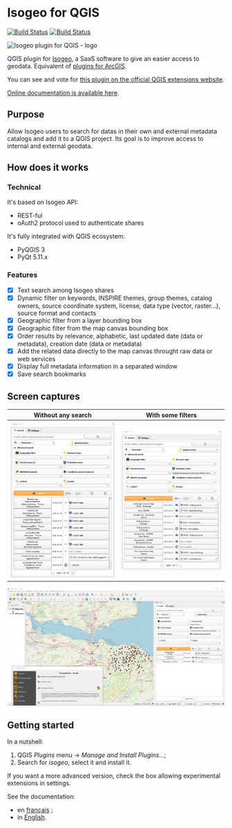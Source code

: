 # Isogeo for QGIS

[![Build Status](https://dev.azure.com/isogeo/Plugin%20QGIS/_apis/build/status/isogeo.isogeo-plugin-qgis?branchName=master)](https://dev.azure.com/isogeo/Plugin%20QGIS/_build/latest?definitionId=13&branchName=master)
[![Build Status](https://travis-ci.org/isogeo/isogeo-plugin-qgis.svg?branch=master)](https://travis-ci.org/isogeo/isogeo-plugin-qgis)

![Isogeo plugin for QGIS - logo](https://user-images.githubusercontent.com/41120579/185194393-83a13809-73e6-4590-8b64-669bf09179e0.png)

QGIS plugin for [Isogeo](https://www.isogeo.com/), a SaaS software to give an easier access to geodata.
Equivalent of [plugins for ArcGIS](https://www.isogeo.com/nos-produits/Plugins-Widgets).

You can see and vote for [this plugin on the official QGIS extensions website](https://plugins.qgis.org/plugins/isogeo_search_engine/).

[Online documentation is available here](http://help.isogeo.com/qgis/).

## Purpose

Allow Isogeo users to search for datas in their own and external metadata catalogs and add it to a QGIS project. Its goal is to improve access to internal and external geodata.

## How does it works

### Technical

It's based on Isogeo API:

* REST-ful
* oAuth2 protocol used to authenticate shares

It's fully integrated with QGIS ecosystem:

* PyQGIS 3
* PyQt 5.11.x

### Features

* [X] Text search among Isogeo shares
* [X] Dynamic filter on keywords, INSPIRE themes, group themes, catalog owners, source coordinate system, license, data type (vector, raster...), source format and contacts
* [X] Geographic filter from a layer bounding box
* [X] Geographic filter from the map canvas bounding box
* [X] Order results by relevance, alphabetic, last updated date (data or metadata), creation date (data or metadata)
* [X] Add the related data directly to the map canvas throught raw data or web services
* [X] Display full metadata information in a separated window
* [X] Save search bookmarks

## Screen captures

| Without any search | With some filters |
|:------------------:|:-----------------:|
| ![Search widget with no filters](img/en/ui_tabs_main_search_empty_en.png) | ![Search widget with some filters](img/en/ui_tabs_main_search_filtered_en.png) |

![Add data to the project](img/en/ui_tabs_main_add_service_wms_en.png)

## Getting started

In a nutshell:

1. QGIS *Plugins* menu -> *Manage and Install Plugins...*;
2. Search for *isogeo*, select it and install it.

If you want a more advanced version, check the box allowing experimental extensions in settings.

See the documentation:

* en [français](http://help.isogeo.com/qgis/fr/) ;
* in [English](http://help.isogeo.com/qgis/en/).
